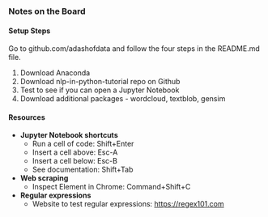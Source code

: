 ### Notes on the Board

#### Setup Steps

Go to github.com/adashofdata and follow the four steps in the README.md file.

1. Download Anaconda
2. Download nlp-in-python-tutorial repo on Github
3. Test to see if you can open a Jupyter Notebook
4. Download additional packages - wordcloud, textblob, gensim

#### Resources

* **Jupyter Notebook shortcuts**
    * Run a cell of code: Shift+Enter
    * Insert a cell above: Esc-A
    * Insert a cell below: Esc-B
    * See documentation: Shift+Tab
* **Web scraping**
    * Inspect Element in Chrome: Command+Shift+C
* **Regular expressions**
    * Website to test regular expressions: https://regex101.com
